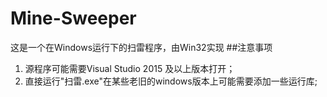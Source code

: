 # Mine-Sweeper
这是一个在Windows运行下的扫雷程序，由Win32实现
##注意事项
1. 源程序可能需要Visual Studio 2015 及以上版本打开；
2. 直接运行"扫雷.exe"在某些老旧的windows版本上可能需要添加一些运行库;
